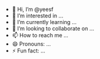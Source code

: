 - 👋 Hi, I’m @yeesf
- 👀 I’m interested in ...
- 🌱 I’m currently learning ...
- 💞️ I’m looking to collaborate on ...
- 📫 How to reach me ...
- 😄 Pronouns: ...
- ⚡ Fun fact: ...

<!---
yeesf/yeesf is a ✨ special ✨ repository because its `README.md` (this file) appears on your GitHub profile.
You can click the Preview link to take a look at your changes.
--->
